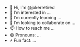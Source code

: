 - 👋 Hi, I’m @jokerretired
- 👀 I’m interested in ...
- 🌱 I’m currently learning ...
- 💞️ I’m looking to collaborate on ...
- 📫 How to reach me ...
- 😄 Pronouns: ...
- ⚡ Fun fact: ...

<!---
jokerretired/jokerretired is a ✨ special ✨ repository because its `README.md` (this file) appears on your GitHub profile.
You can click the Preview link to take a look at your changes.
--->
